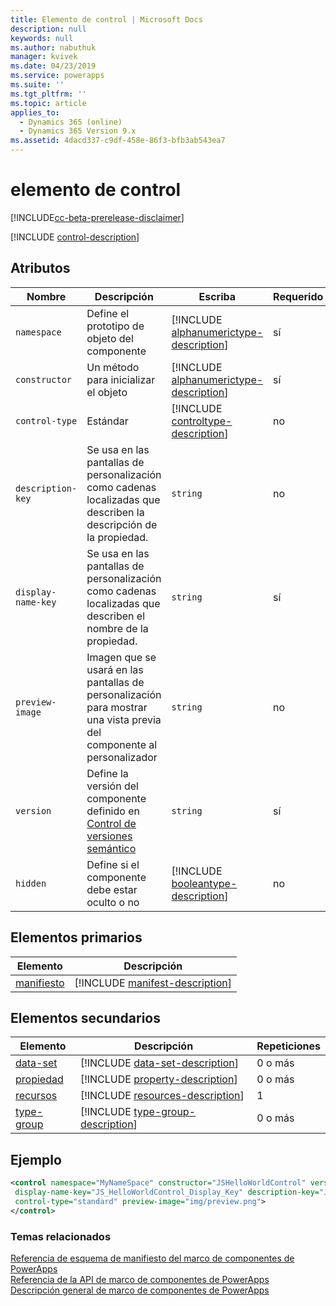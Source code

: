 ```yaml
---
title: Elemento de control | Microsoft Docs
description: null
keywords: null
ms.author: nabuthuk
manager: kvivek
ms.date: 04/23/2019
ms.service: powerapps
ms.suite: ''
ms.tgt_pltfrm: ''
ms.topic: article
applies_to:
  - Dynamics 365 (online)
  - Dynamics 365 Version 9.x
ms.assetid: 4dacd337-c9df-458e-86f3-bfb3ab543ea7
---
```


# <a name="control-element"></a>elemento de control

[!INCLUDE[cc-beta-prerelease-disclaimer](../../../includes/cc-beta-prerelease-disclaimer.md)]

[!INCLUDE [control-description](includes/control-description.md)]

## <a name="attributes"></a>Atributos

|Nombre|Descripción|Escriba|Requerido|
|--|--|--|--|
|`namespace`|Define el prototipo de objeto del componente|[!INCLUDE [alphanumerictype-description](includes/alphanumerictype-description.md)]|sí|
|`constructor`|Un método para inicializar el objeto|[!INCLUDE [alphanumerictype-description](includes/alphanumerictype-description.md)]|sí|
|`control-type`|Estándar|[!INCLUDE [controltype-description](includes/controltype-description.md)]|no|
|`description-key`|Se usa en las pantallas de personalización como cadenas localizadas que describen la descripción de la propiedad.|`string`|no|
|`display-name-key`|Se usa en las pantallas de personalización como cadenas localizadas que describen el nombre de la propiedad.|`string`|sí|
|`preview-image`|Imagen que se usará en las pantallas de personalización para mostrar una vista previa del componente al personalizador|`string`|no|
|`version`|Define la versión del componente definido en [Control de versiones semántico](https://semver.org)|`string`|sí|
|`hidden`|Define si el componente debe estar oculto o no|[!INCLUDE [booleantype-description](includes/booleantype-description.md)]| no|

## <a name="parent-elements"></a>Elementos primarios

|Elemento|Descripción|
|--|--|
|[manifiesto](manifest.md)|[!INCLUDE [manifest-description](includes/manifest-description.md)]|

## <a name="child-elements"></a>Elementos secundarios

|Elemento|Descripción|Repeticiones|
|--|--|--|
|[data-set](data-set.md)|[!INCLUDE [data-set-description](includes/data-set-description.md)]|0 o más|
|[propiedad](property.md)|[!INCLUDE [property-description](includes/property-description.md)]|0 o más|
|[recursos](resources.md)|[!INCLUDE [resources-description](includes/resources-description.md)]|1|
|[type-group](type-group.md)|[!INCLUDE [type-group-description](includes/type-group-description.md)]|0 o más|

## <a name="example"></a>Ejemplo

```xml
<control namespace="MyNameSpace" constructor="JSHelloWorldControl" version="1.0.0"
 display-name-key="JS_HelloWorldControl_Display_Key" description-key="JS_HelloWorldControl_Desc_Key"
 control-type="standard" preview-image="img/preview.png">
</control>
  ```

### <a name="related-topics"></a>Temas relacionados

[Referencia de esquema de manifiesto del marco de componentes de PowerApps](index.md)<br/>
[Referencia de la API de marco de componentes de PowerApps](../reference/index.md)<br/>
[Descripción general de marco de componentes de PowerApps](../overview.md)